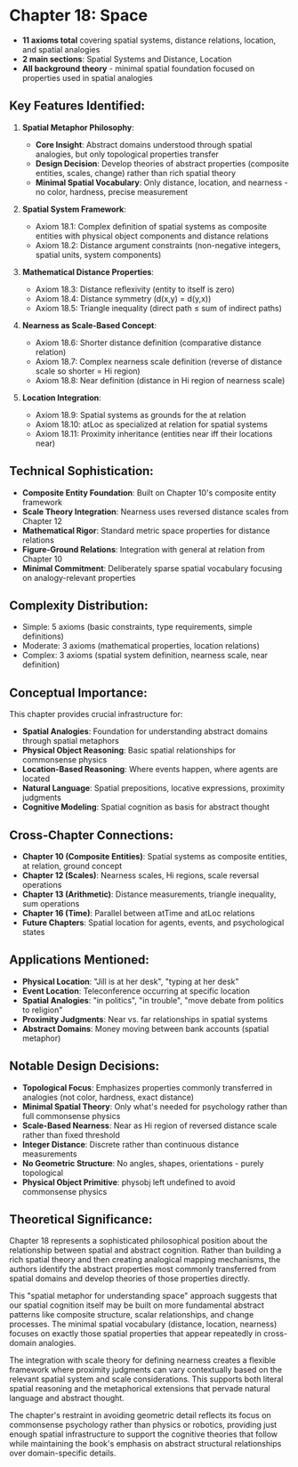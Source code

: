 # Chapter 18: Space
- **11 axioms total** covering spatial systems, distance relations, location, and spatial analogies
- **2 main sections**: Spatial Systems and Distance, Location
- **All background theory** - minimal spatial foundation focused on properties used in spatial analogies

## Key Features Identified:

1. **Spatial Metaphor Philosophy**:
    - **Core Insight**: Abstract domains understood through spatial analogies, but only topological properties transfer
    - **Design Decision**: Develop theories of abstract properties (composite entities, scales, change) rather than rich spatial theory
    - **Minimal Spatial Vocabulary**: Only distance, location, and nearness - no color, hardness, precise measurement

2. **Spatial System Framework**:
    - Axiom 18.1: Complex definition of spatial systems as composite entities with physical object components and distance relations
    - Axiom 18.2: Distance argument constraints (non-negative integers, spatial units, system components)

3. **Mathematical Distance Properties**:
    - Axiom 18.3: Distance reflexivity (entity to itself is zero)
    - Axiom 18.4: Distance symmetry (d(x,y) = d(y,x))
    - Axiom 18.5: Triangle inequality (direct path ≤ sum of indirect paths)

4. **Nearness as Scale-Based Concept**:
    - Axiom 18.6: Shorter distance definition (comparative distance relation)
    - Axiom 18.7: Complex nearness scale definition (reverse of distance scale so shorter = Hi region)
    - Axiom 18.8: Near definition (distance in Hi region of nearness scale)

5. **Location Integration**:
    - Axiom 18.9: Spatial systems as grounds for the at relation
    - Axiom 18.10: atLoc as specialized at relation for spatial systems
    - Axiom 18.11: Proximity inheritance (entities near iff their locations near)

## Technical Sophistication:
- **Composite Entity Foundation**: Built on Chapter 10's composite entity framework
- **Scale Theory Integration**: Nearness uses reversed distance scales from Chapter 12
- **Mathematical Rigor**: Standard metric space properties for distance relations
- **Figure-Ground Relations**: Integration with general at relation from Chapter 10
- **Minimal Commitment**: Deliberately sparse spatial vocabulary focusing on analogy-relevant properties

## Complexity Distribution:
- Simple: 5 axioms (basic constraints, type requirements, simple definitions)
- Moderate: 3 axioms (mathematical properties, location relations)
- Complex: 3 axioms (spatial system definition, nearness scale, near definition)

## Conceptual Importance:
This chapter provides crucial infrastructure for:
- **Spatial Analogies**: Foundation for understanding abstract domains through spatial metaphors
- **Physical Object Reasoning**: Basic spatial relationships for commonsense physics
- **Location-Based Reasoning**: Where events happen, where agents are located
- **Natural Language**: Spatial prepositions, locative expressions, proximity judgments
- **Cognitive Modeling**: Spatial cognition as basis for abstract thought

## Cross-Chapter Connections:
- **Chapter 10 (Composite Entities)**: Spatial systems as composite entities, at relation, ground concept
- **Chapter 12 (Scales)**: Nearness scales, Hi regions, scale reversal operations
- **Chapter 13 (Arithmetic)**: Distance measurements, triangle inequality, sum operations
- **Chapter 16 (Time)**: Parallel between atTime and atLoc relations
- **Future Chapters**: Spatial location for agents, events, and psychological states

## Applications Mentioned:
- **Physical Location**: "Jill is at her desk", "typing at her desk"
- **Event Location**: Teleconference occurring at specific location
- **Spatial Analogies**: "in politics", "in trouble", "move debate from politics to religion"
- **Proximity Judgments**: Near vs. far relationships in spatial systems
- **Abstract Domains**: Money moving between bank accounts (spatial metaphor)

## Notable Design Decisions:
- **Topological Focus**: Emphasizes properties commonly transferred in analogies (not color, hardness, exact distance)
- **Minimal Spatial Theory**: Only what's needed for psychology rather than full commonsense physics
- **Scale-Based Nearness**: Near as Hi region of reversed distance scale rather than fixed threshold
- **Integer Distance**: Discrete rather than continuous distance measurements
- **No Geometric Structure**: No angles, shapes, orientations - purely topological
- **Physical Object Primitive**: physobj left undefined to avoid commonsense physics

## Theoretical Significance:
Chapter 18 represents a sophisticated philosophical position about the relationship between spatial and abstract cognition. Rather than building a rich spatial theory and then creating analogical mapping mechanisms, the authors identify the abstract properties most commonly transferred from spatial domains and develop theories of those properties directly.

This "spatial metaphor for understanding space" approach suggests that our spatial cognition itself may be built on more fundamental abstract patterns like composite structure, scalar relationships, and change processes. The minimal spatial vocabulary (distance, location, nearness) focuses on exactly those spatial properties that appear repeatedly in cross-domain analogies.

The integration with scale theory for defining nearness creates a flexible framework where proximity judgments can vary contextually based on the relevant spatial system and scale considerations. This supports both literal spatial reasoning and the metaphorical extensions that pervade natural language and abstract thought.

The chapter's restraint in avoiding geometric detail reflects its focus on commonsense psychology rather than physics or robotics, providing just enough spatial infrastructure to support the cognitive theories that follow while maintaining the book's emphasis on abstract structural relationships over domain-specific details.

